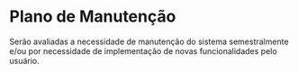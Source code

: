 # Plano de Manutenção

Serão avaliadas a necessidade de manutenção do sistema semestralmente e/ou por necessidade de implementação de novas funcionalidades pelo usuário.

